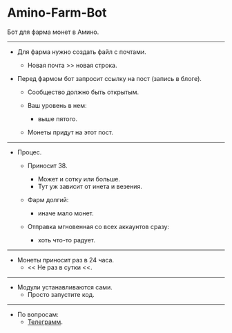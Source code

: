 # Amino-Farm-Bot
Бот для фарма монет в Амино. 
___
- Для фарма нужно создать файл с почтами.
    - Новая почта >> новая строка. 


- Перед фармом бот запросит ссылку на пост (запись в блоге).
    - Сообщество должно быть открытым.

    - Ваш уровень в нем:
        - выше пятого.

    - Монеты придут на этот пост.
___

- Процес.
    - Приносит 38.
        - Может и сотку или больше.
        - Тут уж зависит от инета и везения. 
    - Фарм долгий:
        - иначе мало монет. 

    - Отправка мгновенная со всех аккаунтов сразу:
        - хоть что-то радует. 
___

- Монеты приносит раз в 24 часа.
    - << Не раз в сутки <<.
___

- Модули устанавливаются сами.
    - Просто запустите код. 
___

- По вопросам:
    - [Телеграмм](https://t.me/meow3942).
